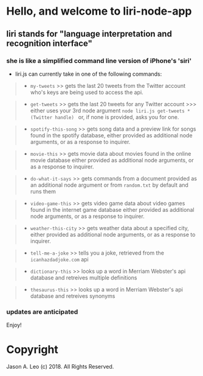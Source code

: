 # Hello, and welcome to liri-node-app
## liri stands for "language interpretation and recognition interface"
### she is like a simplified command line version of iPhone's 'siri'
- liri.js can currently take in one of the following commands:

> * `my-tweets`
    >> gets the last 20 tweets from the Twitter account who's keys are being used to access the api.

> * `get-tweets`
    >> gets the last 20 tweets for any Twitter account
    >>> either uses your 3rd node argument `node liri.js get-tweets *(Twitter handle) ` or, if none is provided, asks you for one.

> * `spotify-this-song`
    >> gets song data and a preview link for songs found in the spotify database, either provided as additional node arguments, or as a response to inquirer.

> * `movie-this`
    >> gets movie data about movies found in the online movie database either provided as additional node arguments, or as a response to inquirer.

> * `do-what-it-says`
    >> gets commands from a document provided as an additional node argument or from `random.txt` by default and runs them

> * `video-game-this`
    >> gets video game data about video games found in the internet game database either provided as additional node arguments, or as a response to inquirer.

> * `weather-this-city`
    >> gets weather data about a specified city, either provided as additional node arguments, or as a response to inquirer.

> * `tell-me-a-joke`
    >> tells you a joke, retrieved from the `icanhazdadjoke.com` api

> * `dictionary-this`
    >> looks up a word in Merriam Webster's api database and retreives multiple definitions

> * `thesaurus-this`
    >> looks up a word in Merriam Webster's api database and retreives synonyms

### updates are anticipated
Enjoy!
# Copyright
Jason A. Leo (c) 2018. All Rights Reserved.